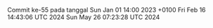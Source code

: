 Commit ke-55 pada tanggal Sun Jan 01 14:00 2023 +0100
Fri Feb 16 14:43:06 UTC 2024
Sun May 26 07:23:28 UTC 2024
